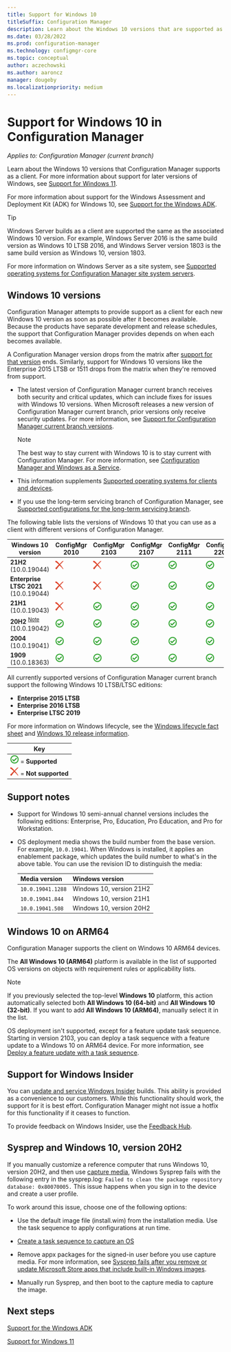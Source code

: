 ```yaml
---
title: Support for Windows 10
titleSuffix: Configuration Manager
description: Learn about the Windows 10 versions that are supported as clients with Configuration Manager.
ms.date: 03/28/2022
ms.prod: configuration-manager
ms.technology: configmgr-core
ms.topic: conceptual
author: aczechowski
ms.author: aaroncz
manager: dougeby
ms.localizationpriority: medium
---
```


# Support for Windows 10 in Configuration Manager

*Applies to: Configuration Manager (current branch)*

Learn about the Windows 10 versions that Configuration Manager supports as a client. For more information about support for later versions of Windows, see [Support for Windows 11](support-for-windows-11.md).

For more information about support for the Windows Assessment and Deployment Kit (ADK) for Windows 10, see [Support for the Windows ADK](support-for-windows-adk.md).

> [!TIP]
> Windows Server builds as a client are supported the same as the associated Windows 10 version. For example, Windows Server 2016 is the same build version as Windows 10 LTSB 2016, and Windows Server version 1803 is the same build version as Windows 10, version 1803.
>
> For more information on Windows Server as a site system, see [Supported operating systems for Configuration Manager site system servers](supported-operating-systems-for-site-system-servers.md).

## Windows 10 versions

Configuration Manager attempts to provide support as a client for each new Windows 10 version as soon as possible after it becomes available. Because the products have separate development and release schedules, the support that Configuration Manager provides depends on when each becomes available.

A Configuration Manager version drops from the matrix after [support for that version](../../servers/manage/current-branch-versions-supported.md) ends. Similarly, support for Windows 10 versions like the Enterprise 2015 LTSB or 1511 drops from the matrix when they're removed from support.

- The latest version of Configuration Manager current branch receives both security and critical updates, which can include fixes for issues with Windows 10 versions. When Microsoft releases a new version of Configuration Manager current branch, prior versions only receive security updates. For more information, see [Support for Configuration Manager current branch versions](../../servers/manage/current-branch-versions-supported.md).

    > [!NOTE]
    > The best way to stay current with Windows 10 is to stay current with Configuration Manager. For more information, see [Configuration Manager and Windows as a Service](../../understand/configuration-manager-and-windows-as-service.md).

- This information supplements [Supported operating systems for clients and devices](supported-operating-systems-for-clients-and-devices.md).

- If you use the long-term servicing branch of Configuration Manager, see [Supported configurations for the long-term servicing branch](../../understand/supported-configurations-for-ltsb.md).

The following table lists the versions of Windows 10 that you can use as a client with different versions of Configuration Manager.

| Windows 10 version                         |  ConfigMgr 2010 | ConfigMgr 2103 | ConfigMgr 2107 | ConfigMgr 2111 | ConfigMgr 2203|
|--------------------------------------------|----------------|----------------|----------------|----------------|----------------|
| **21H2**<br>(10.0.19044) <!--06/11/2024--> |  ![Not supported](media/red-x.png) | ![Not supported](media/red-x.png) | ![Supported](media/green-check.png) | ![Supported](media/green-check.png) |  ![Supported](media/green-check.png) |
| **Enterprise LTSC 2021**<br>(10.0.19044) <!--01/12/2027--> | ![Not supported](media/red-x.png) | ![Not supported](media/red-x.png) | ![Supported](media/green-check.png) | ![Supported](media/green-check.png) | ![Supported](media/green-check.png) |
| **21H1**<br>(10.0.19043) <!--12/13/2022--> | ![Not supported](media/red-x.png) | ![Supported](media/green-check.png) | ![Supported](media/green-check.png) | ![Supported](media/green-check.png) | ![Supported](media/green-check.png) |
| **20H2** <sup>[Note](#bkmk_20h2)</sup><br>(10.0.19042) <!--05/09/2023--> | ![Supported](media/green-check.png) | ![Supported](media/green-check.png) | ![Supported](media/green-check.png) | ![Supported](media/green-check.png) | ![Supported](media/green-check.png) |
| **2004**<br>(10.0.19041) <!--12/14/2021--> | ![Supported](media/green-check.png) | ![Supported](media/green-check.png) | ![Supported](media/green-check.png) | ![Supported](media/green-check.png) | ![Supported](media/green-check.png) |
| **1909**<br>(10.0.18363) <!--05/10/2022--> | ![Supported](media/green-check.png) | ![Supported](media/green-check.png) | ![Supported](media/green-check.png) | ![Supported](media/green-check.png) | ![Supported](media/green-check.png) |

All currently supported versions of Configuration Manager current branch support the following Windows 10 LTSB/LTSC editions:

- **Enterprise 2015 LTSB** <!--10/14/2025-->
- **Enterprise 2016 LTSB** <!--10/13/2026-->
- **Enterprise LTSC 2019** <!--01/09/2029-->

For more information on Windows lifecycle, see the [Windows lifecycle fact sheet](/lifecycle/faq/windows) and [Windows 10 release information](/windows/release-health/release-information).

| Key |
|--|
| ![Supported](media/green-check.png) = **Supported** |
| ![Not supported](media/red-x.png) = **Not supported** |

## Support notes

- Support for Windows 10 semi-annual channel versions includes the following editions: Enterprise, Pro, Education, Pro Education, and Pro for Workstation.

- OS deployment media shows the build number from the base version. For example, `10.0.19041`. When Windows is installed, it applies an enablement package, which updates the build number to what's in the above table. You can use the revision ID to distinguish the media:

  | Media version     | Windows version          |
  |-------------------|--------------------------|
  | `10.0.19041.1288` | Windows 10, version 21H2 |
  | `10.0.19041.844`  | Windows 10, version 21H1 |
  | `10.0.19041.508`  | Windows 10, version 20H2 |

## <a name="bkmk_arm64"></a> Windows 10 on ARM64

Configuration Manager supports the client on Windows 10 ARM64 devices.<!-- 1353704 -->

The **All Windows 10 (ARM64)** platform is available in the list of supported OS versions on objects with requirement rules or applicability lists.<!--5954175-->

> [!NOTE]
> If you previously selected the top-level **Windows 10** platform, this action automatically selected both **All Windows 10 (64-bit)** and **All Windows 10 (32-bit)**. If you want to add **All Windows 10 (ARM64)**, manually select it in the list.

OS deployment isn't supported, except for a feature update task sequence. Starting in version 2103, you can deploy a task sequence with a feature update to a Windows 10 on ARM64 device. For more information, see [Deploy a feature update with a task sequence](../changes/whats-new-in-version-2103.md#deploy-a-feature-update-with-a-task-sequence).

## Support for Windows Insider

You can [update and service Windows Insider](../../../sum/get-started/configure-classifications-and-products.md#bkmk_WIfB) builds. This ability is provided as a convenience to our customers. While this functionality should work, the support for it is best effort. Configuration Manager might not issue a hotfix for this functionality if it ceases to function.

To provide feedback on Windows Insider, use the [Feedback Hub](/windows-insider/business/feedback).

## <a name="bkmk_20h2"></a> Sysprep and Windows 10, version 20H2

<!-- 8791974 -->

If you manually customize a reference computer that runs Windows 10, version 20H2, and then use [capture media](../../../osd/deploy-use/create-capture-media.md), Windows Sysprep fails with the following entry in the sysprep.log: `Failed to clean the package repository database: 0x80070005.` This issue happens when you sign in to the device and create a user profile.

To work around this issue, choose one of the following options:

- Use the default image file (install.wim) from the installation media. Use the task sequence to apply configurations at run time.

- [Create a task sequence to capture an OS](../../../osd/deploy-use/create-a-task-sequence-to-capture-an-operating-system.md)

- Remove appx packages for the signed-in user before you use capture media. For more information, see [Sysprep fails after you remove or update Microsoft Store apps that include built-in Windows images](/troubleshoot/windows-client/deployment/sysprep-fails-remove-or-update-store-apps).

- Manually run Sysprep, and then boot to the capture media to capture the image.

## Next steps

[Support for the Windows ADK](support-for-windows-adk.md)

[Support for Windows 11](support-for-windows-11.md)
